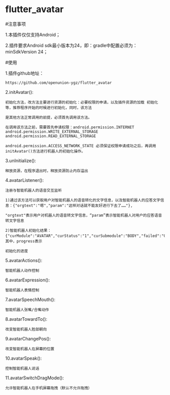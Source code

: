 # flutter_avatar

#注意事项

1.本插件仅仅支持Android；

2.插件要求Android sdk最小版本为24，即：gradle中配置必须为：minSdkVersion 24；

#使用

1.插件github地址：

    https://github.com/openunion-ygz/flutter_avatar

2.initAvatar():

    初始化方法，改方法主要进行资源的初始化：必要权限的申请，以及插件资源的加载 初始化等，推荐程序开始的时候进行初始化，同时，该方法

    是其他方法正常调用的前提，必须首先调用该方法。
    
    在调用该方法之前，需要首先申请权限：android.permission.INTERNET android.permission.WRITE_EXTERNAL_STORAGE android.permission.READ_EXTERNAL_STORAGE 
    
    android.permission.ACCESS_NETWORK_STATE 必须保证权限申请成功之后，再调用initAvatar()方法进行机器人的初始化操作。

3.unInitialize():

    释放资源，在程序退出时，释放资源防止内存溢出

4.avatarListener():

    注册与智能机器人的语音交互监听

    1)通过该方法可以获取用户对智能机器人的语音转化的文字信息，以及智能机器人的应答文字信息：{"orgtext":"嗯","param":"这样对话就不能友好进行下去了……"},

    "orgtext"表示用户对机器人的语音转文字信息，“param”表示智能机器人对用户的应答语音转文字信息

    2)智能机器人初始化结果：{"curModule":"AVATAR","curStatus":"1","curSubmodule":"BODY","failed":"0","progress":"100"}，其中，progress表示

    初始化的进度

5.avatarActions():

    智能机器人动作控制

6.avatarExpression():

    智能机器人表情控制

7.avatarSpeechMouth():

    智能机器人张嘴/合嘴动作

8.avatarTowardTo():

    改变智能机器人脸部朝向

9.avatarChangePos():

    改变智能机器人在屏幕的位置

10.avatarSpeak():

    控制智能机器人说话

11.avatarSwitchDragMode():

    允许智能机器人在手机屏幕拖拽（默认不允许拖拽）
